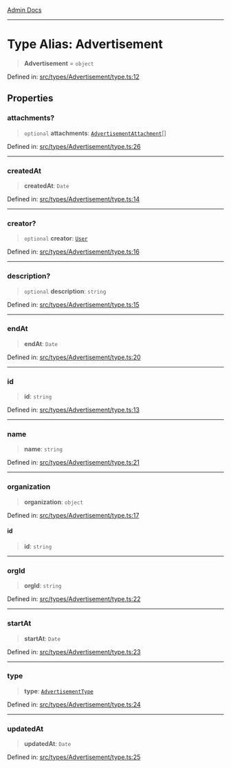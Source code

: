 [Admin Docs](/)

***

# Type Alias: Advertisement

> **Advertisement** = `object`

Defined in: [src/types/Advertisement/type.ts:12](https://github.com/PalisadoesFoundation/talawa-admin/blob/main/src/types/Advertisement/type.ts#L12)

## Properties

### attachments?

> `optional` **attachments**: [`AdvertisementAttachment`](types\Advertisement\type\README\type-aliases\AdvertisementAttachment.md)[]

Defined in: [src/types/Advertisement/type.ts:26](https://github.com/PalisadoesFoundation/talawa-admin/blob/main/src/types/Advertisement/type.ts#L26)

***

### createdAt

> **createdAt**: `Date`

Defined in: [src/types/Advertisement/type.ts:14](https://github.com/PalisadoesFoundation/talawa-admin/blob/main/src/types/Advertisement/type.ts#L14)

***

### creator?

> `optional` **creator**: [`User`](types\User\type\README\type-aliases\User.md)

Defined in: [src/types/Advertisement/type.ts:16](https://github.com/PalisadoesFoundation/talawa-admin/blob/main/src/types/Advertisement/type.ts#L16)

***

### description?

> `optional` **description**: `string`

Defined in: [src/types/Advertisement/type.ts:15](https://github.com/PalisadoesFoundation/talawa-admin/blob/main/src/types/Advertisement/type.ts#L15)

***

### endAt

> **endAt**: `Date`

Defined in: [src/types/Advertisement/type.ts:20](https://github.com/PalisadoesFoundation/talawa-admin/blob/main/src/types/Advertisement/type.ts#L20)

***

### id

> **id**: `string`

Defined in: [src/types/Advertisement/type.ts:13](https://github.com/PalisadoesFoundation/talawa-admin/blob/main/src/types/Advertisement/type.ts#L13)

***

### name

> **name**: `string`

Defined in: [src/types/Advertisement/type.ts:21](https://github.com/PalisadoesFoundation/talawa-admin/blob/main/src/types/Advertisement/type.ts#L21)

***

### organization

> **organization**: `object`

Defined in: [src/types/Advertisement/type.ts:17](https://github.com/PalisadoesFoundation/talawa-admin/blob/main/src/types/Advertisement/type.ts#L17)

#### id

> **id**: `string`

***

### orgId

> **orgId**: `string`

Defined in: [src/types/Advertisement/type.ts:22](https://github.com/PalisadoesFoundation/talawa-admin/blob/main/src/types/Advertisement/type.ts#L22)

***

### startAt

> **startAt**: `Date`

Defined in: [src/types/Advertisement/type.ts:23](https://github.com/PalisadoesFoundation/talawa-admin/blob/main/src/types/Advertisement/type.ts#L23)

***

### type

> **type**: [`AdvertisementType`](types\Advertisement\type\README\enumerations\AdvertisementType.md)

Defined in: [src/types/Advertisement/type.ts:24](https://github.com/PalisadoesFoundation/talawa-admin/blob/main/src/types/Advertisement/type.ts#L24)

***

### updatedAt

> **updatedAt**: `Date`

Defined in: [src/types/Advertisement/type.ts:25](https://github.com/PalisadoesFoundation/talawa-admin/blob/main/src/types/Advertisement/type.ts#L25)
